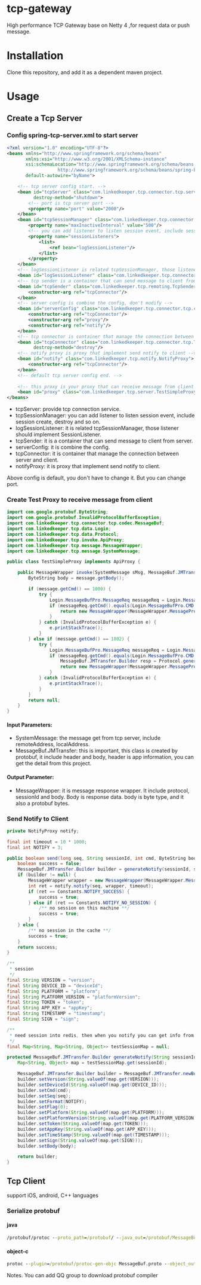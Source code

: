 # tcp-gateway
High performance TCP Gateway base on Netty 4 ,for request data or push message.

# Installation
Clone this repository, and add it as a dependent maven project.

# Usage
## Create a Tcp Server
### Config spring-tcp-server.xml to start server
```xml 
<?xml version="1.0" encoding="UTF-8"?>
<beans xmlns="http://www.springframework.org/schema/beans"
       xmlns:xsi="http://www.w3.org/2001/XMLSchema-instance"
       xsi:schemaLocation="http://www.springframework.org/schema/beans
	               http://www.springframework.org/schema/beans/spring-beans.xsd"
       default-autowire="byName">

    <!-- tcp server config start. -->
    <bean id="tcpServer" class="com.linkedkeeper.tcp.connector.tcp.server.TcpServer" init-method="init"
          destroy-method="shutdown">
        <!-- port is tcp server port -->
        <property name="port" value="2000"/>
    </bean>
    <bean id="tcpSessionManager" class="com.linkedkeeper.tcp.connector.tcp.TcpSessionManager">
        <property name="maxInactiveInterval" value="500"/>
        <!-- you can add listener to listen session event, include session create, destroy and so on. -->
        <property name="sessionListeners">
            <list>
                <ref bean="logSessionListener"/>
            </list>
        </property>
    </bean>
    <!-- logSessionListener is related tcpSessionManager, those listener should implements SessionListener -->
    <bean id="logSessionListener" class="com.linkedkeeper.tcp.connector.api.listener.LogSessionListener"/>
    <!-- tcp sender is a container that can send message to client from server -->
    <bean id="tcpSender" class="com.linkedkeeper.tcp.remoting.TcpSender">
        <constructor-arg ref="tcpConnector"/>
    </bean>
    <!-- server config is combine the config, don't modify -->
    <bean id="serverConfig" class="com.linkedkeeper.tcp.connector.tcp.config.ServerTransportConfig">
        <constructor-arg ref="tcpConnector"/>
        <constructor-arg ref="proxy"/>
        <constructor-arg ref="notify"/>
    </bean>
    <!-- tcp connector is container that manage the connection between server and client -->
    <bean id="tcpConnector" class="com.linkedkeeper.tcp.connector.tcp.TcpConnector" init-method="init"
          destroy-method="destroy"/>
    <!-- notify proxy is proxy that implement send notify to client -->
    <bean id="notify" class="com.linkedkeeper.tcp.notify.NotifyProxy">
        <constructor-arg ref="tcpConnector"/>
    </bean>
    <!-- default tcp server config end. -->
    
    <!-- this proxy is your proxy that can receive message from client -->
    <bean id="proxy" class="com.linkedkeeper.tcp.server.TestSimpleProxy"/>
</beans>
```
* tcpServer: provide tcp connection service.
* tcpSessionManager: you can add listener to listen session event, include session create, destroy and so on.
* logSessionListener: it is related tcpSessionManager, those listener should implement SessionListener.
* tcpSender: it is a container that can send message to client from server.
* serverConfig: it is combine the config.
* tcpConnector: it is container that manage the connection between server and client.
* notifyProxy: it is proxy that implement send notify to client.

Above config is default, you don't have to change it. But you can change port.
### Create Test Proxy to receive message from client
```java 
import com.google.protobuf.ByteString;
import com.google.protobuf.InvalidProtocolBufferException;
import com.linkedkeeper.tcp.connector.tcp.codec.MessageBuf;
import com.linkedkeeper.tcp.data.Login;
import com.linkedkeeper.tcp.data.Protocol;
import com.linkedkeeper.tcp.invoke.ApiProxy;
import com.linkedkeeper.tcp.message.MessageWrapper;
import com.linkedkeeper.tcp.message.SystemMessage;

public class TestSimpleProxy implements ApiProxy {

    public MessageWrapper invoke(SystemMessage sMsg, MessageBuf.JMTransfer message) {
        ByteString body = message.getBody();

        if (message.getCmd() == 1000) {
            try {
                Login.MessageBufPro.MessageReq messageReq = Login.MessageBufPro.MessageReq.parseFrom(body);
                if (messageReq.getCmd().equals(Login.MessageBufPro.CMD.CONNECT)) {
                    return new MessageWrapper(MessageWrapper.MessageProtocol.CONNECT, message.getToken(), null);
                }
            } catch (InvalidProtocolBufferException e) {
                e.printStackTrace();
            }
        } else if (message.getCmd() == 1002) {
            try {
                Login.MessageBufPro.MessageReq messageReq = Login.MessageBufPro.MessageReq.parseFrom(body);
                if (messageReq.getCmd().equals(Login.MessageBufPro.CMD.HEARTBEAT)) {
                    MessageBuf.JMTransfer.Builder resp = Protocol.generateHeartbeat();
                    return new MessageWrapper(MessageWrapper.MessageProtocol.HEART_BEAT, message.getToken(), resp);
                }
            } catch (InvalidProtocolBufferException e) {
                e.printStackTrace();
            }
        }
        return null;
    }
}
```
#### Input Parameters:
* SystemMessage: the message get from tcp server, include remoteAddress, localAddress.
* MessageBuf.JMTransfer: this is important, this class is created by protobuf, it include header and body, header is app information, you can get the detail from this project.
#### Output Parameter:
* MessageWrapper: it is message response wrapper. It include protocol, sessionId and body. Body is response data.
body is byte type, and it also a protobuf bytes.
### Send Notify to Client
```java 
private NotifyProxy notify;

final int timeout = 10 * 1000;
final int NOTIFY = 3;

public boolean send(long seq, String sessionId, int cmd, ByteString body) throws Exception {
    boolean success = false;
    MessageBuf.JMTransfer.Builder builder = generateNotify(sessionId, seq, cmd, body);
    if (builder != null) {
        MessageWrapper wrapper = new MessageWrapper(MessageWrapper.MessageProtocol.NOTIFY, sessionId, builder);
        int ret = notify.notify(seq, wrapper, timeout);
        if (ret == Constants.NOTIFY_SUCCESS) {
            success = true;
        } else if (ret == Constants.NOTIFY_NO_SESSION) {
            /** no session on this machine **/
            success = true;
        }
    } else {
        /** no session in the cache **/
        success = true;
    }
    return success;
}

/**
 * session
 */
final String VERSION = "version";
final String DEVICE_ID = "deviceId";
final String PLATFORM = "platform";
final String PLATFORM_VERSION = "platformVersion";
final String TOKEN = "token";
final String APP_KEY = "appKey";
final String TIMESTAMP = "timestamp";
final String SIGN = "sign";

/**
 * need session into redis, then when you notify you can get info from redis by session
 */
final Map<String, Map<String, Object>> testSessionMap = null;

protected MessageBuf.JMTransfer.Builder generateNotify(String sessionId, long seq, int cmd, ByteString body) throws Exception {
    Map<String, Object> map = testSessionMap.get(sessionId);

    MessageBuf.JMTransfer.Builder builder = MessageBuf.JMTransfer.newBuilder();
    builder.setVersion(String.valueOf(map.get(VERSION)));
    builder.setDeviceId(String.valueOf(map.get(DEVICE_ID)));
    builder.setCmd(cmd);
    builder.setSeq(seq);
    builder.setFormat(NOTIFY);
    builder.setFlag(0);
    builder.setPlatform(String.valueOf(map.get(PLATFORM)));
    builder.setPlatformVersion(String.valueOf(map.get(PLATFORM_VERSION)));
    builder.setToken(String.valueOf(map.get(TOKEN)));
    builder.setAppKey(String.valueOf(map.get(APP_KEY)));
    builder.setTimeStamp(String.valueOf(map.get(TIMESTAMP)));
    builder.setSign(String.valueOf(map.get(SIGN)));
    builder.setBody(body);

    return builder;
}
```
## Tcp Client 
support iOS, android, C++ languages 
### Serialize protobuf
#### java
```bat 
/protobuf/protoc --proto_path=/protobuf/ --java_out=/protobuf/MessageBuf.proto
```
#### object-c
```bat 
protoc --plugin=/protobuf/protoc-gen-objc MessageBuf.proto --object_out="/protobuf/"
```

Notes. You can add QQ group to download protobuf compiler